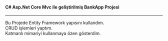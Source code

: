 <h4>C# Asp.Net Core Mvc ile geliştirilmiş BankApp Projesi</h4>
<HR>
  
  <p>
    Bu Projede Entity Framework yapısını kullandım. <br>
    CRUD işlemleri yaptım. <br>
    Katmanlı mimariyi kullanmaya özen gösterdim.<br>
 <br>
    
    
  </p>
